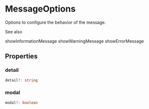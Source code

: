 # MessageOptions

Options to configure the behavior of the message.

See also

showInformationMessage
showWarningMessage
showErrorMessage

## Properties

### detail

```typescript
detail?: string
```

### modal

```typescript
modal?: boolean
```

